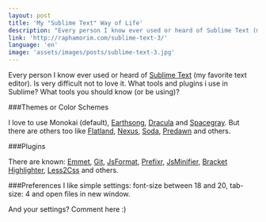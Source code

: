 ```yaml
---
layout: post
title: 'My "Sublime Text" Way of Life'
description: "Every person I know ever used or heard of Sublime Text (my favorite text editor). Is very difficult not to love it. What tools and plugins i use in Sublime? What tools you should know (or be using)?"
link: 'http://raphamorim.com/sublime-text-3/'
language: 'en'
image: 'assets/images/posts/sublime-text-3.jpg'
---
```


Every person I know ever used or heard of [Sublime Text](http://www.sublimetext.com/) (my favorite text editor). Is very difficult not to love it. What tools and plugins i use in Sublime? What tools you should know (or be using)?

<!-- more -->

###Themes or Color Schemes

I love to use Monokai (default), [Earthsong](https://github.com/daylerees/colour-schemes), [Dracula](https://github.com/zenorocha/dracula-theme) and [Spacegray](https://github.com/kkga/spacegray). But there are others too like [Flatland](https://github.com/thinkpixellab/flatland), [Nexus](https://github.com/EleazarCrusader/nexus-theme), [Soda](https://github.com/buymeasoda/soda-theme/), [Predawn](https://github.com/jamiewilson/predawn) and others.

###Plugins

There are known: [Emmet](http://docs.emmet.io/), [Git](https://github.com/kemayo/sublime-text-git), [JsFormat](https://github.com/jdc0589/JsFormat), [Prefixr](https://github.com/wbond/sublime_prefixr), [JsMinifier](https://github.com/cgutierrez/JsMinifier), [Bracket Highlighter](https://github.com/facelessuser/BracketHighlighter), [Less2Css](https://github.com/timdouglas/sublime-less2css) and others.

###Preferences
I like simple settings: font-size between 18 and 20, tab-size: 4 and open files in new window.

And your settings? Comment here :)





